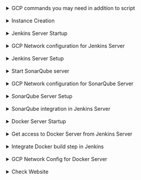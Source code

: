 <details>

<summary>GCP commands you may need in addition to script </summary>

##### Log in to GCP

```
gcloud auth login
```

##### Create project in GCP

```
gcloud projects create $PROJECT_ID
gcloud init
```

##### List billing accounts on user

```
gcloud billing accounts list
```

##### Link billing account to project

```
BILLING_ACCT_ID=$(gcloud billing accounts list --format="value(ACCOUNT_ID)")
gcloud billing projects link $PROJECT_ID \
  --billing-account=$BILLING_ACCT_ID
```

##### Instance lifecycle commands

```
$ gcloud compute instances stop my-instance
$ gcloud compute instances start my-instance
$ gcloud compute instances describe INSTANCE_NAME --format="get(status)"
$ gcloud compute instances add-metadata my-instance \
    --metadata serial-port-enable=TRUE
```

##### Add Git Hook for checking Story-ID in every commit message

```
$ chmod +x script.sh
$ sh script.sh
```

</details>
<br/>

<details>
<summary>Instance Creation</summary>

##### Upload startup script files to Cloud Storage

> Create Storage Bucket to store startup scripts

```
gsutil mb -l $REGION gs://$STORAGE_BUCKET_NAME
```

> Upload startup scripts

```
gsutil cp jenkins-startup-script.sh gs://$STORAGE_BUCKET_NAME
gsutil cp sonarqube-startup-script.sh gs://$STORAGE_BUCKET_NAME
gsutil cp docker-startup-script.sh gs://$STORAGE_BUCKET_NAME
```

##### Create instance template.

// Do NOT select REGIONAL INSTANCE TEMPLATE. It does not work.

```
gcloud beta compute instance-templates create $INSTANCE_TEMPLATE_NAME \
  --project=$PROJECT_ID \
  --machine-type=n1-standard-1 \
  --network-interface=network-tier=PREMIUM,subnet=$SUBNET_NAME \
  --no-restart-on-failure \
  --maintenance-policy=TERMINATE \
  --provisioning-model=SPOT \
  --instance-termination-action=DELETE \
  --max-run-duration=3600s  \
  --service-account=$SVC_ACCOUNT \
  --scopes=https://www.googleapis.com/auth/devstorage.read_only,https://www.googleapis.com/auth/logging.write,https://www.googleapis.com/auth/monitoring.write,https://www.googleapis.com/auth/servicecontrol,https://www.googleapis.com/auth/service.management.readonly,https://www.googleapis.com/auth/trace.append \
  --region=us-central1 \
	--create-disk=auto-delete=yes,boot=yes,device-name=jenkins-sonarqube-docker-ubuntu,image=projects/ubuntu-os-cloud/global/images/ubuntu-2004-focal-v20230907,mode=rw,size=10,type=pd-balanced\
  --no-shielded-secure-boot \
  --shielded-vtpm \
  --shielded-integrity-monitoring \
  --reservation-affinity=any
gcloud beta compute instance-templates list
```

##### Create Instances

> Create Jenkins Instance

```
gcloud compute instances create $JENKINS_INSTANCE_NAME \
 --source-instance-template=$INSTANCE_TEMPLATE_NAME \
 --zone=$REGION-a \
 --tags=$JENKINS_NETWORK_TAG \
 --metadata=startup-script-url=gs://$STORAGE_BUCKET_NAME/jenkins-startup-script.sh
```

> Create Sonarqube Instance

```
gcloud compute instances create $SONARQUBE_INSTANCE_NAME \
  --source-instance-template=$INSTANCE_TEMPLATE_NAME \
  --zone=$REGION-a \
  --tags=$SONARQUBE_NETWORK_TAG \
  --metadata=startup-script-url=gs://$STORAGE_BUCKET_NAME/sonarqube-startup-script.sh
```

> Create Docker Instance

```
gcloud compute instances create $DOCKER_INSTANCE_NAME \
  --source-instance-template=$INSTANCE_TEMPLATE_NAME \
  --tags=$DOCKER_NETWORK_TAG \
  --zone=$REGION-a \
  --metadata=startup-script-url=gs://$STORAGE_BUCKET_NAME/docker-startup-script.sh
```

> List created instances

```
gcloud compute instances list
```

> You can check output of metadata scripts in the VM instance details page and then opening the Logs > "Serial port 1 (console)"

</details>
<br/>

<details>
<summary>Jenkins Server Startup</summary>

##### Check if Jenkins is running

> Loginto Jenkins server and check service status

```
gcloud compute ssh $JENKINS_INSTANCE_NAME
systemctl status jenkins
```

##### Exit from SSH

```
exit
```

</details>
<br/>

<details>
<summary>GCP Network configuration for Jenkins Server</summary>

##### Get IP address of Jenkins Server

```
JENKINS_SERVER_IP=$(gcloud compute instances describe $JENKINS_INSTANCE_NAME \
 --format="value(networkInterfaces.accessConfigs[0].natIP)")
echo $JENKINS_SERVER_IP

```

##### Create firewall-rule to allow access to Jenkins Server

> Add network tag for firewall-rule to apply to Jenkins Server

```
gcloud compute instances add-tags $JENKINS_INSTANCE_NAME \
  --tags=$JENKINS_NETWORK_TAG
```

> Add Firewall rule

```
gcloud compute firewall-rules create access-jenkins \
 --direction=INGRESS \
 --priority=1000 \
 --network=$NETWORK_NAME \
  --action=ALLOW \
  --rules=tcp:8080 \
  --source-ranges=0.0.0.0/0 \
  --target-tags=$JENKINS_NETWORK_TAG
```

##### Open Jenkins URL in browser

```
echo $JENKINS_SERVER_IP:8080
```

</details>
<br/>

<details>
<summary>Jenkins Server Setup</summary>

##### Get Jenkins InitialAdminPassword

```
gcloud compute ssh $JENKINS_INSTANCE_NAME
sudo cat /var/lib/jenkins/secrets/initialAdminPassword
exit
```

##### Create Jenkins User

> Go to $JENKINS_SERVER_IP:8080
> Input Jenkins InitialAdminPassword

```
user: Nilesh
pwd: 12345
```

##### Create Freestyle Project "Automated-Pipeline"

> Add Github details of git repo

```
https://github.com/nparkhe83/jenkins-sonarqube-docker.git
```

> Add branch specifier as "\*/main"
> Check "GitHub hook trigger for GITScm polling" in Build Trigger

##### Create Webhooks in Github

> Copy Jenkins Server URL into Payload URL

```
echo http://$JENKINS_SERVER_IP:8080/github-webhook/
```

> Select "Pushes" and "Pull Requests" in "Which events would you like to trigger this webhook?" > "Let me select individual events."

</details>
<br/>

<details>
<summary>Start SonarQube server</summary>

##### Run Sonarqube on Sonarqube Server

```
cd /usr/local/sonarqube-10.2.0.77647/bin/linux-x86-64/
./sonar.sh console
```

</details>
<br/>

<details>
<summary>GCP Network configuration for SonarQube Server</summary>

##### Create firewall-rule to allow access to Sonarqube Server

> Add network tag for firewall-rule to apply to Sonarqube Server

```
gcloud compute instances add-tags $SONARQUBE_INSTANCE_NAME \
  --tags=$SONARQUBE_NETWORK_TAG
```

> Add Firewall rule

```
gcloud compute firewall-rules create access-sonarqube \
 --direction=INGRESS \
 --priority=1000 \
 --network=$NETWORK_NAME \
  --action=ALLOW \
  --rules=tcp:9000 \
  --source-ranges=0.0.0.0/0 \
  --target-tags=$SONARQUBE_NETWORK_TAG
```

##### Get IP address of Sonarqube Server

```
SONARQUBE_SERVER_IP=$(gcloud compute instances describe $SONARQUBE_INSTANCE_NAME \
 --format="value(networkInterfaces.accessConfigs[0].natIP)")
echo $SONARQUBE_SERVER_IP

```

</details>
<br/>

<details>
<summary>SonarQube Server Setup</summary>

##### Open SonarQube Server in Browser

```
echo $SONARQUBE_SERVER_IP:9000
```

> user: admin
> pwd: admin
> Change password to 12345

##### Configure SonarQube Server

> Select Create Project Manually

```
Project Display Name = Onix-Website-Scan
Project Key = Onix-Website-Scan
Main Branch Name = Main
```

> Choose the baseline for new code for this project

```
Use the global setting.
Previous version
Any code that has changed since the previous version is considered new code.
Recommended for projects following regular versions or releases.
```

> Select CI Method

`Jenkins`

> Select Devops Platform

`Github`

> Analyze your project with Jenkins in Step 4

`Create a JenkinsFile - Choose Other (For JS, TS...)`

##### Create Token in SonarQube

> Go to Admin Profile at top right hand
> A > My Account > Security > Generate Token
> _Copy this token and keep it safe_
> ex. sqp_9d9c1f8c3631edaf75c1726a2bd7367e11547b81

```
Name: Jenkins-token
Type: Project Analysis Token
Project: Onix-Website-Scan
Expires in: 30 days
```

</details>
<br/>

<details>
<summary>SonarQube integration in Jenkins Server</summary>

##### Install Jenkins Plugins

> Install

```
Sonarqube Scanner
SSH2 Easy
```

##### Configure Tools in Jenkins

> Jenkins Dashboard > Manage Jenkins > Tools > SonarQube Scanner Installations > "Add Sonarqube Scanner"

```
Name: SonarScanner
Check "Install Automatically"
```

##### Configure System in Jenkins

> Jenkins Dashboard > Manage Jenkins > System > SonarQube Servers > "Add Sonarqube"

```
Name: Sonar-server
Server URL: $ echo http://$SONARQUBE_SERVER_IP:9000
```

> In same section, add Sonarqube token
> Sonar Authentication Token > "Add" > "Jenkins"

```
Kind: Secret Text
Secret: [SONAR_TOKEN] ex.sqp_9d9c1f8c3631edaf75c1726a2bd7367e11547b81
ID: sonar-token
```

> Then select token in dropdown
> Sonar Authentication Token > "sonar-token" in dropdown

##### Create Buildstep in Pipeline

> Jenkins Dashboard > [JOB_NAME] > Configure > "Add Build Step" > "Execute SonarQube Scanner"

```
Analysis Properties: sonar.projectKey=Onix-Website-Scan
```

##### Run Pipeline

> Dashboard > [JOB_NAME] > "Build Now"

</details>
<br/>

<details>
<summary>Docker Server Startup</summary>

##### Run Docker

> Check if Docker is running

```
sudo docker run hello-world
```

</details>
<br/>

<details>
<summary>Get access to Docker Server from Jenkins Server</summary>

##### Create SSH Access into Docker-Server on Jenkins server.

> Get Docker IP

```
DOCKER_IP=$(gcloud compute instances describe $DOCKER_INSTANCE_NAME \
 --format="value(networkInterfaces.accessConfigs[0].natIP)")
```

> Switch to Jenkins user on jenkins server

```
gcloud compute ssh $JENKINS_INSTANCE_NAME
@jenkins:sudo su jenkins
@jenkins:$ ssh ubuntu@$DOCKER_IP
```

> Add public key of Jenkins in Docker if not already done.

```
@docker:$ sudo su // Switch to root user
@docker:# vim /etc/ssh/sshd_config
```

> Edit sshd_config file

```
Uncomment PubkeyAuthentication yes
PasswordAuthentication yes
```

> Restart sshd service

```
# systemctl restart sshd
```

> Add ubuntu user password in Docker server

```
# passwd ubuntu // ex. 12345
```

> Try SSH again from jenkins server to ssh

```
jenkins@jenkins:$ ssh ubuntu@$DOCKER_IP
// ssh contains IP address encoding. Hence, everytime, the IP address changes, you have to recreate the SSH key and paste it in the Jenkins config.
```

> Create a public and private key in Jenkins server

```
@jenkins:$ ssh-keygen
```

> Add key to jenkins-server (To avoid typing password again)

```
@jenkins:$ ssh-copy-id ubuntu@$DOCKER_IP
```

> Log into the Docker server and create a folder to save nginx site assets

```
@jenkins:$ ssh ubuntu@DOCKER_IP
@docker:$ mkdir website
```

> Grant ubuntu user access to run docker commands

```
@docker:$ sudo usermod -aG docker ubuntu
@docker:$ newgrp docker
@docker:$ docker ps // This should run now.
```

</details>
<br/>

<details>
<summary>Integrate Docker build step in Jenkins</summary>

##### Create Docker build step in Jenkins

> Dashboard > Manage Jenkins > System > Server groups > Server Group List

```
Group Name: Docker-Servers
SSH Port: 22
User Name: ubuntu
Password: 12345 // Password entered when we were in Docker server as root.
```

> Dashboard > Manage Jenkins > System > Server lists

```
Server Group: Docker-Servers
Server Name: Docker-1
Server IP: $DOCKER_IP
```

> Dashboard > [JOB_NAME] > Configure > Build Steps > "Add Build Step" > "Execute Shell"

```
Command: scp -r ./* ubuntu@$DOCKER_IP:~/website/
```

> Dashboard > [JOB_NAME] > Configure > Build Steps > "Add Build Step" > "Remote Shell"

```
Target Server: Docker-Servers~~Docker-1~~$DOCKER_IP //Dropdown
shell:
cd /home/ubuntu/website
docker build -t mywebsite .
docker run -d -p 8085:80 --name=Onix-Website mywebsite
```

</details>
<br/>

<details>
<summary>GCP Network Config for Docker Server</summary>

##### Run Jenkins Pipeline to start docker nginx server

##### Allow Docker port access to internet

> Add network tag for firewall-rule to apply to Jenkins Server

```
gcloud compute instances add-tags $DOCKER_INSTANCE_NAME \
  --tags=$DOCKER_NETWORK_TAG
```

> Add Firewall rule

```
gcloud compute firewall-rules create access-docker \
 --direction=INGRESS \
 --priority=1000 \
 --network=$NETWORK_NAME \
  --action=ALLOW \
  --rules=tcp:8085 \
  --source-ranges=0.0.0.0/0 \
  --target-tags=$DOCKER_NETWORK_TAG
```

</details>
<br/>

<details>
<summary>Check Website
</summary>
##### Go to Docker IP to check website

```
$ echo http://$DOCKER_IP:8085
```

</details>
<br/>
